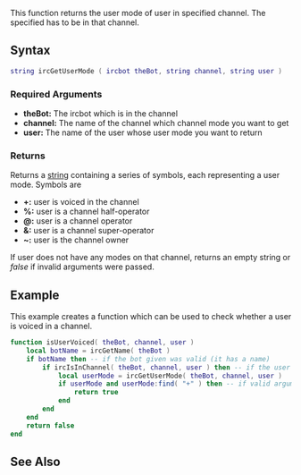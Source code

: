 This function returns the user mode of user in specified channel. The specified has to be in that channel.

Syntax
------

``` lua
string ircGetUserMode ( ircbot theBot, string channel, string user )
```

### Required Arguments

-   **theBot:** The ircbot which is in the channel
-   **channel:** The name of the channel which channel mode you want to get
-   **user:** The name of the user whose user mode you want to return

### Returns

Returns a [string](/string.md "wikilink") containing a series of symbols, each representing a user mode. Symbols are

-   **+:** user is voiced in the channel
-   **%:** user is a channel half-operator
-   **@:** user is a channel operator
-   **&:** user is a channel super-operator
-   **~:** user is the channel owner

If user does not have any modes on that channel, returns an empty string or *false* if invalid arguments were passed.

Example
-------

This example creates a function which can be used to check whether a user is voiced in a channel.

``` lua
function isUserVoiced( theBot, channel, user )
    local botName = ircGetName( theBot )
    if botName then -- if the bot given was valid (it has a name)
        if ircIsInChannel( theBot, channel, user ) then -- if the user is in channel
            local userMode = ircGetUserMode( theBot, channel, user )
            if userMode and userMode:find( "+" ) then -- if valid arguments were passed, and '+' symbol is found in the user mode
                return true
            end
        end
    end
    return false
end
```

See Also
--------
